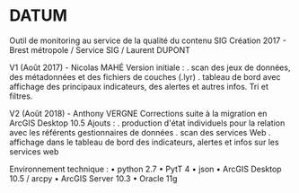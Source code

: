 # DATUM

Outil de monitoring au service de la qualité du contenu SIG
Création 2017 - Brest métropole / Service SIG / Laurent DUPONT


V1 (Août 2017) - Nicolas MAHÉ
  Version initiale :
    . scan des jeux de données, des métadonnées et des fichiers de couches (.lyr)
    . tableau de bord avec affichage des principaux indicateurs, des alertes et autres infos. Tri et filtres.

V2 (Août 2018) - Anthony VERGNE
  Corrections suite à la migration en ArcGIS Desktop 10.5
  Ajouts :
    . production d'état individuels pour la relation avec les référents gestionnaires de données
    . scan des services Web
    . affichage dans le tableau de bord des indicateurs, alertes et infos sur les services web
    
Environnement technique :
  • python 2.7
  • PytT 4
  • json
  • ArcGIS Desktop 10.5  / arcpy
  • ArcGIS Server 10.3
  • Oracle 11g

